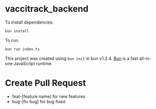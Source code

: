 # vaccitrack_backend

To install dependencies:

```bash
bun install
```

To run:

```bash
bun run index.ts
```

This project was created using `bun init` in bun v1.2.4. [Bun](https://bun.sh) is a fast all-in-one JavaScript runtime.

# Create Pull Request
- feat-[feature name] for new features
- bug-[fix bug] for bug fixed
